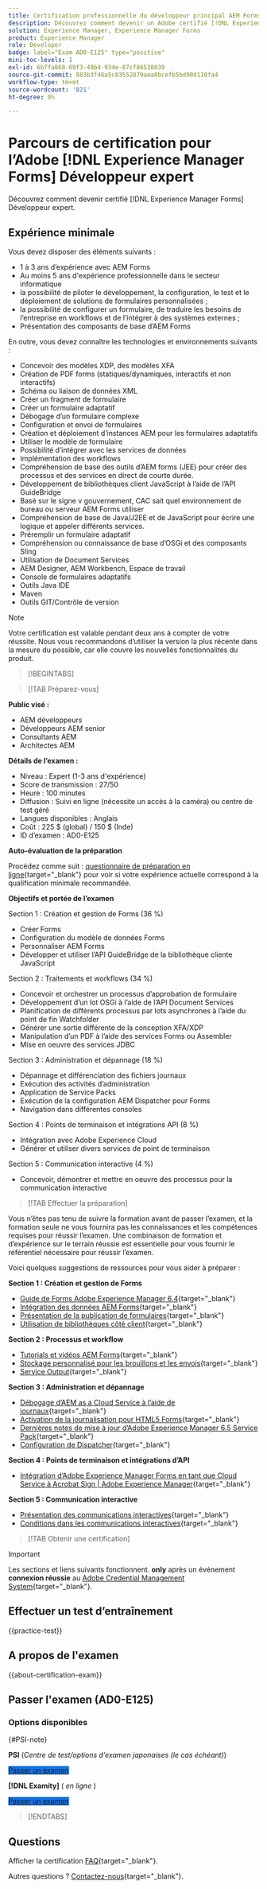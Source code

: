 ```yaml
---
title: Certification professionnelle du développeur principal AEM Forms
description: Découvrez comment devenir un Adobe certifié [!DNL Experience Manager Forms] expert développeur principal.
solution: Experience Manager, Experience Manager Forms
product: Experience Manager
role: Developer
badge: label="Exam AD0-E125" type="positive"
mini-toc-levels: 1
exl-id: 6b7fa868-69f3-49b4-934e-87cf86538039
source-git-commit: 883b3f46a5c83552879aea8bcefb5bd90d110fa4
workflow-type: tm+mt
source-wordcount: '821'
ht-degree: 9%

---
```


# Parcours de certification pour l’Adobe [!DNL Experience Manager Forms] Développeur expert

Découvrez comment devenir certifié [!DNL Experience Manager Forms] Développeur expert.

## Expérience minimale

Vous devez disposer des éléments suivants :

* 1 à 3 ans d’expérience avec AEM Forms
* Au moins 5 ans d&#39;expérience professionnelle dans le secteur informatique
* la possibilité de piloter le développement, la configuration, le test et le déploiement de solutions de formulaires personnalisées ;
* la possibilité de configurer un formulaire, de traduire les besoins de l’entreprise en workflows et de l’intégrer à des systèmes externes ;
* Présentation des composants de base d’AEM Forms

En outre, vous devez connaître les technologies et environnements suivants :

* Concevoir des modèles XDP, des modèles XFA
* Création de PDF forms (statiques/dynamiques, interactifs et non interactifs)
* Schéma ou liaison de données XML
* Créer un fragment de formulaire
* Créer un formulaire adaptatif
* Débogage d’un formulaire complexe
* Configuration et envoi de formulaires
* Création et déploiement d’instances AEM pour les formulaires adaptatifs
* Utiliser le modèle de formulaire
* Possibilité d’intégrer avec les services de données
* Implémentation des workflows
* Compréhension de base des outils d’AEM forms (JEE) pour créer des processus et des services en direct de courte durée.
* Développement de bibliothèques client JavaScript à l’aide de l’API GuideBridge
* Basé sur le signe v gouvernement, CAC sait quel environnement de bureau ou serveur AEM Forms utiliser
* Compréhension de base de Java/J2EE et de JavaScript pour écrire une logique et appeler différents services.
* Préremplir un formulaire adaptatif
* Compréhension ou connaissance de base d’OSGi et des composants Sling
* Utilisation de Document Services
* AEM Designer, AEM Workbench, Espace de travail
* Console de formulaires adaptatifs
* Outils Java IDE
* Maven
* Outils GIT/Contrôle de version

>[!NOTE]
>
>Votre certification est valable pendant deux ans à compter de votre réussite. Nous vous recommandons d’utiliser la version la plus récente dans la mesure du possible, car elle couvre les nouvelles fonctionnalités du produit.

>[!BEGINTABS]

>[!TAB Préparez-vous]

**Public visé :**

* AEM développeurs
* Développeurs AEM senior
* Consultants AEM
* Architectes AEM

**Détails de l’examen :**

* Niveau : Expert (1-3 ans d&#39;expérience)
* Score de transmission : 27/50
* Heure : 100 minutes
* Diffusion : Suivi en ligne (nécessite un accès à la caméra) ou centre de test géré
* Langues disponibles : Anglais
* Coût : 225 $ (global) / 150 $ (Inde)
* ID d’examen : AD0-E125

**Auto-évaluation de la préparation**

Procédez comme suit : [questionnaire de préparation en ligne](https://scorpion.caveon.com/launchpad/ad-q-e129-readiness-questionnaire-for-adobe-aem-assets-developer-professional-exam-copy-x38d6m/ad-q-e125-readiness-questionnaire-for-adobe-aem-forms-developer-expert-exam){target="_blank"} pour voir si votre expérience actuelle correspond à la qualification minimale recommandée.

**Objectifs et portée de l’examen**

Section 1 : Création et gestion de Forms (36 %)

* Créer Forms
* Configuration du modèle de données Forms
* Personnaliser AEM Forms
* Développer et utiliser l’API GuideBridge de la bibliothèque cliente JavaScript

Section 2 : Traitements et workflows (34 %)

* Concevoir et orchestrer un processus d’approbation de formulaire
* Développement d’un lot OSGi à l’aide de l’API Document Services
* Planification de différents processus par lots asynchrones à l’aide du point de fin Watchfolder
* Générer une sortie différente de la conception XFA/XDP
* Manipulation d’un PDF à l’aide des services Forms ou Assembler
* Mise en oeuvre des services JDBC

Section 3 : Administration et dépannage (18 %)

* Dépannage et différenciation des fichiers journaux
* Exécution des activités d’administration
* Application de Service Packs
* Exécution de la configuration AEM Dispatcher pour Forms
* Navigation dans différentes consoles

Section 4 : Points de terminaison et intégrations API (8 %)

* Intégration avec Adobe Experience Cloud
* Générer et utiliser divers services de point de terminaison

Section 5 : Communication interactive (4 %)

* Concevoir, démontrer et mettre en oeuvre des processus pour la communication interactive

>[!TAB Effectuer la préparation]

Vous n’êtes pas tenu de suivre la formation avant de passer l’examen, et la formation seule ne vous fournira pas les connaissances et les compétences requises pour réussir l’examen. Une combinaison de formation et d’expérience sur le terrain réussie est essentielle pour vous fournir le référentiel nécessaire pour réussir l’examen.

Voici quelques suggestions de ressources pour vous aider à préparer :

**Section 1 : Création et gestion de Forms**

* [Guide de Forms Adobe Experience Manager 6.4](https://experienceleague.adobe.com/docs/experience-manager-64/forms/home.html){target="_blank"}
* [Intégration des données AEM Forms](https://experienceleague.adobe.com/docs/experience-manager-65/forms/form-data-model/data-integration.html){target="_blank"}
* [Présentation de la publication de formulaires](https://experienceleague.adobe.com/docs/experience-manager-64/forms/publish-process-aem-forms/introduction-publishing-forms.html#aem-forms-portal-components-overview){target="_blank"}
* [Utilisation de bibliothèques côté client](https://experienceleague.adobe.com/docs/experience-manager-65/developing/introduction/clientlibs.html?lang=fr#locating-a-client-library-folder-and-using-the-proxy-client-libraries-servlet){target="_blank"}

**Section 2 : Processus et workflow**

* [Tutorials et vidéos AEM Forms](https://experienceleague.adobe.com/docs/experience-manager-learn/forms/overview.html?lang=fr){target="_blank"}
* [Stockage personnalisé pour les brouillons et les envois](https://experienceleague.adobe.com/docs/experience-manager-64/forms/use-forms-portal/adding-custom-storage-provider-forms.html){target="_blank"}
* [Service Output](https://experienceleague.adobe.com/docs/experience-manager-65/forms/use-document-services/output-service.html#generating-non-interactive-form-documents){target="_blank"}

**Section 3 : Administration et dépannage**

* [Débogage d’AEM as a Cloud Service à l’aide de journaux](https://experienceleague.adobe.com/docs/experience-manager-learn/cloud-service/debugging/debugging-aem-as-a-cloud-service/logs.html#:~:text=aemerror%20is%20the%20Java%20error%20log%20%28found%20at,log%20levels%20for%20custom%20loggers%20per%20environment%20type%3A){target="_blank"}
* [Activation de la journalisation pour HTML5 Forms](https://experienceleague.adobe.com/docs/experience-manager-65/forms/html5-forms/enable-logs.html){target="_blank"}
* [Dernières notes de mise à jour d’Adobe Experience Manager 6.5 Service Pack](https://experienceleague.adobe.com/docs/experience-manager-65/release-notes/service-pack/sp-release-notes.html?lang=fr){target="_blank"}
* [Configuration de Dispatcher](https://experienceleague.adobe.com/docs/experience-manager-dispatcher/using/configuring/dispatcher-configuration.html?lang=fr){target="_blank"}

**Section 4 : Points de terminaison et intégrations d’API**

* [Intégration d’Adobe Experience Manager Forms en tant que Cloud Service à Acrobat Sign | Adobe Experience Manager](https://experienceleague.adobe.com/docs/experience-manager-learn/cloud-service/forms/forms-and-sign/introduction.html){target="_blank"}

**Section 5 : Communication interactive**

* [Présentation des communications interactives](https://experienceleague.adobe.com/docs/experience-manager-64/forms/getting-started/interactive-communications-overview.html){target="_blank"}
* [Conditions dans les communications interactives](https://experienceleague.adobe.com/docs/experience-manager-65/forms/interactive-communications/conditions-interactive-communications.html){target="_blank"}

>[!TAB Obtenir une certification]

>[!IMPORTANT]
>
>Les sections et liens suivants fonctionnent. **only** après un événement **connexion réussie** au [Adobe Credential Management System](https://www.certmetrics.com/adobe){target="_blank"}.

## Effectuer un test d’entraînement

{{practice-test}}

## A propos de l&#39;examen

{{about-certification-exam}}

## Passer l&#39;examen (AD0-E125)

### Options disponibles

{#PSI-note}

**PSI** (*Centre de test/options d’examen japonaises (le cas échéant)*)

<a href="https://www.certmetrics.com/adobe/candidate/psi_sso_adobe.aspx?redir=yes&amp;ec=AD0-E125" target="_blank" class="spectrum-Button spectrum-Button--fill spectrum-Button--accent spectrum-Button--sizeM is-margin-bottom-big-big at-element-click-tracking" style="background-color:#1473E6">

<span class="spectrum-Button-label has-no-wrap">
   Passer un examen
</span>
</a>

**[!DNL Examity]** ( *en ligne* )

<a href="https://www.certmetrics.com/adobe/candidate/examity_sso.aspx?eid=AD0-E125" target="_blank" class="spectrum-Button spectrum-Button--fill spectrum-Button--accent spectrum-Button--sizeM is-margin-bottom-big-big at-element-click-tracking" style="background-color:#1473E6">

<span class="spectrum-Button-label has-no-wrap">
   Passer un examen
</span>
</a>

>[!ENDTABS]

## Questions

Afficher la certification [FAQ](https://experienceleague.adobe.com/docs/certification/certification/faq.html){target="_blank"}.

Autres questions ? [Contactez-nous](mailto:certif@adobe.com){target="_blank"}.
